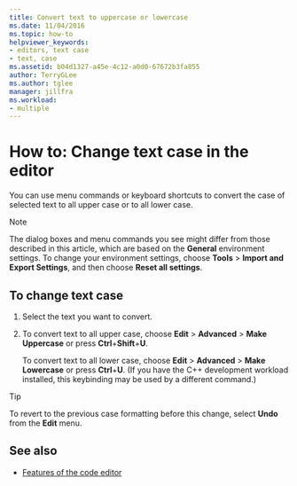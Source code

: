 ```yaml
---
title: Convert text to uppercase or lowercase
ms.date: 11/04/2016
ms.topic: how-to
helpviewer_keywords:
- editors, text case
- text, case
ms.assetid: b04d1327-a45e-4c12-a0d0-67672b3fa855
author: TerryGLee
ms.author: tglee
manager: jillfra
ms.workload:
- multiple
---
```

# How to: Change text case in the editor

You can use menu commands or keyboard shortcuts to convert the case of selected text to all upper case or to all lower case.

> [!NOTE]
> The dialog boxes and menu commands you see might differ from those described in this article, which are based on the **General** environment settings. To change your environment settings, choose **Tools** > **Import and Export Settings**, and then choose **Reset all settings**.

## To change text case

1. Select the text you want to convert.

2. To convert text to all upper case, choose **Edit** > **Advanced** > **Make Uppercase** or press **Ctrl**+**Shift**+**U**.

   To convert text to all lower case, choose **Edit** > **Advanced** > **Make Lowercase** or press **Ctrl**+**U**. (If you have the C++ development workload installed, this keybinding may be used by a different command.)

> [!TIP]
> To revert to the previous case formatting before this change, select **Undo** from the **Edit** menu.

## See also

- [Features of the code editor](../ide/writing-code-in-the-code-and-text-editor.md)
